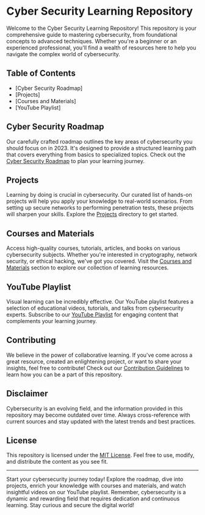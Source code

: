 # Cyber Security Learning Repository

Welcome to the Cyber Security Learning Repository! This repository is your comprehensive guide to mastering cybersecurity, from foundational concepts to advanced techniques. Whether you're a beginner or an experienced professional, you'll find a wealth of resources here to help you navigate the complex world of cybersecurity.

## Table of Contents

- [Cyber Security Roadmap]
- [Projects]
- [Courses and Materials]
- [YouTube Playlist]

## Cyber Security Roadmap

Our carefully crafted roadmap outlines the key areas of cybersecurity you should focus on in 2023. It's designed to provide a structured learning path that covers everything from basics to specialized topics. Check out the [Cyber Security Roadmap](https://github.com/VinnovateIT-CyberSec/Introdunction/blob/main/Roadmap%20CyberSec/cyber-security.pdf) to plan your learning journey.

## Projects

Learning by doing is crucial in cybersecurity. Our curated list of hands-on projects will help you apply your knowledge to real-world scenarios. From setting up secure networks to performing penetration tests, these projects will sharpen your skills. Explore the [Projects](Projects/) directory to get started.

## Courses and Materials

Access high-quality courses, tutorials, articles, and books on various cybersecurity subjects. Whether you're interested in cryptography, network security, or ethical hacking, we've got you covered. Visit the [Courses and Materials](Materials/) section to explore our collection of learning resources.

## YouTube Playlist

Visual learning can be incredibly effective. Our YouTube playlist features a selection of educational videos, tutorials, and talks from cybersecurity experts. Subscribe to our [YouTube Playlist](https://www.youtube.com/playlist?list=yourplaylistid) for engaging content that complements your learning journey.

## Contributing

We believe in the power of collaborative learning. If you've come across a great resource, created an enlightening project, or want to share your insights, feel free to contribute! Check out our [Contribution Guidelines](contribution-guidelines.md) to learn how you can be a part of this repository.

## Disclaimer

Cybersecurity is an evolving field, and the information provided in this repository may become outdated over time. Always cross-reference with current sources and stay updated with the latest trends and best practices.

## License

This repository is licensed under the [MIT License](LICENSE). Feel free to use, modify, and distribute the content as you see fit.

---

Start your cybersecurity journey today! Explore the roadmap, dive into projects, enrich your knowledge with courses and materials, and watch insightful videos on our YouTube playlist. Remember, cybersecurity is a dynamic and rewarding field that requires dedication and continuous learning. Stay curious and secure the digital world!

